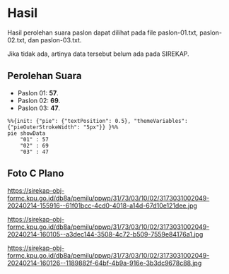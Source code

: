# Hasil

Hasil perolehan suara paslon dapat dilihat pada file paslon-01.txt, paslon-02.txt, dan paslon-03.txt.

Jika tidak ada, artinya data tersebut belum ada pada SIREKAP.

## Perolehan Suara

 * Paslon 01: **57**.
 * Paslon 02: **69**.
 * Paslon 03: **47**.

```mermaid
%%{init: {"pie": {"textPosition": 0.5}, "themeVariables": {"pieOuterStrokeWidth": "5px"}} }%%
pie showData
    "01" : 57
    "02" : 69
    "03" : 47
```
## Foto C Plano

https://sirekap-obj-formc.kpu.go.id/db8a/pemilu/ppwp/31/73/03/10/02/3173031002049-20240214-155916--61f01bcc-4cd0-4018-a14d-67d10e121dee.jpg

https://sirekap-obj-formc.kpu.go.id/db8a/pemilu/ppwp/31/73/03/10/02/3173031002049-20240214-160105--a3dec144-3508-4c72-b509-7559e84176a1.jpg

https://sirekap-obj-formc.kpu.go.id/db8a/pemilu/ppwp/31/73/03/10/02/3173031002049-20240214-160126--1189882f-64bf-4b9a-916e-3b3dc9678c88.jpg

